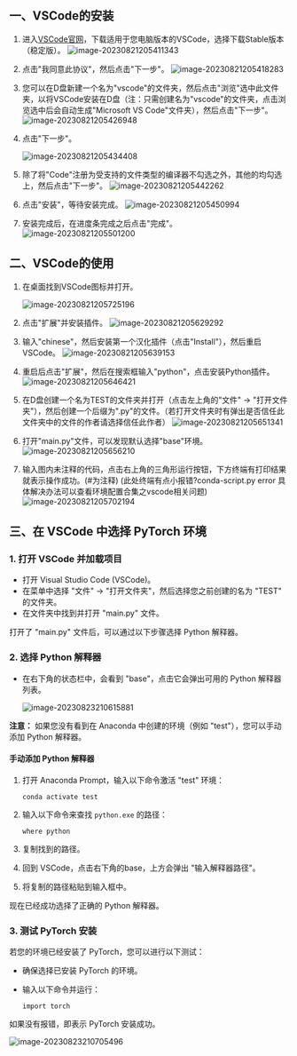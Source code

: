 ## 一、VSCode的安装

1. 进入[VSCode官网](https://code.visualstudio.com/)，下载适用于您电脑版本的VSCode，选择下载Stable版本（稳定版）。
   ![image-20230821205411343](./img/image-20230821205411343.png)

2. 点击"我同意此协议"，然后点击"下一步"。
   ![image-20230821205418283](./img/image-20230821205418283.png)

3. 您可以在D盘新建一个名为"vscode"的文件夹，然后点击"浏览"选中此文件夹，以将VSCode安装在D盘（注：只需创建名为"vscode"的文件夹，点击浏览选中后会自动生成"Microsoft VS Code"文件夹），然后点击"下一步"。
   ![image-20230821205426948](./img/image-20230821205426948.png)

4. 点击"下一步"。

   ![image-20230821205434408](./img/image-20230821205434408.png)

5. 除了将"Code"注册为受支持的文件类型的编译器不勾选之外，其他的均勾选上，然后点击"下一步"。
   ![image-20230821205442262](./img/image-20230821205442262.png)

6. 点击"安装"，等待安装完成。
   ![image-20230821205450994](./img/image-20230821205450994.png)

7. 安装完成后，在进度条完成之后点击"完成"。
   ![image-20230821205501200](./img/image-20230821205501200.png)

   

## 二、VSCode的使用

1. 在桌面找到VSCode图标并打开。

   ![image-20230821205725196](./img/image-20230821205725196.png)
2. 点击"扩展"并安装插件。
   ![image-20230821205629292](./img/image-20230821205629292.png)
3. 输入"chinese"，然后安装第一个汉化插件（点击"Install"），然后重启VSCode。
   ![image-20230821205639153](./img/image-20230821205639153.png)
4. 重启后点击"扩展"，然后在搜索框输入"python"，点击安装Python插件。
   ![image-20230821205646421](./img/image-20230821205646421.png)
5. 在D盘创建一个名为TEST的文件夹并打开（点击左上角的"文件" -> "打开文件夹"），然后创建一个后缀为".py"的文件。（若打开文件夹时有弹出是否信任此文件夹中的文件的作者请选择信任此作者）
   ![image-20230821205651341](./img/image-20230821205651341.png)
6. 打开"main.py"文件，可以发现默认选择"base"环境。
   ![image-20230821205656210](./img/image-20230821205656210.png)
7. 输入图内未注释的代码，点击右上角的三角形运行按钮，下方终端有打印结果就表示操作成功。(#为注释) (此处终端有点小报错?conda-script.py error 具体解决办法可以查看环境配置合集之vscode相关问题)
   ![image-20230821205702194](./img/image-20230821205702194.png)



## 三、在 VSCode 中选择 PyTorch 环境

### 1. 打开 VSCode 并加载项目

- 打开 Visual Studio Code (VSCode)。
- 在菜单中选择 "文件" -> "打开文件夹"，然后选择您之前创建的名为 "TEST" 的文件夹。
- 在文件夹中找到并打开 "main.py" 文件。

打开了 "main.py" 文件后，可以通过以下步骤选择 Python 解释器。

### 2. 选择 Python 解释器

- 在右下角的状态栏中，会看到 "base"，点击它会弹出可用的 Python 解释器列表。

  ![image-20230823210615881](./img/image-20230823210615881.png)

**注意：** 如果您没有看到在 Anaconda 中创建的环境（例如 "test"），您可以手动添加 Python 解释器。

#### 手动添加 Python 解释器

1. 打开 Anaconda Prompt，输入以下命令激活 "test" 环境：

   ```shell
   conda activate test

2. 输入以下命令来查找 `python.exe` 的路径：

   ```
   where python
   ```

3. 复制找到的路径。

4. 回到 VSCode，点击右下角的base，上方会弹出 "输入解释器路径"。

5. 将复制的路径粘贴到输入框中。

现在已经成功选择了正确的 Python 解释器。

### 3. 测试 PyTorch 安装

若您的环境已经安装了 PyTorch，您可以进行以下测试：

- 确保选择已安装 PyTorch 的环境。

- 输入以下命令并运行：

  ```
  import torch
  ```

如果没有报错，即表示 PyTorch 安装成功。

![image-20230823210705496](./img/image-20230823210705496.png)

